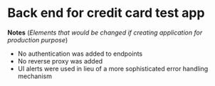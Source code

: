# Back end for credit card test app

__Notes__
(_Elements that would be changed if creating application for production purpose_)

- No authentication was added to endpoints
- No reverse proxy was added
- UI alerts were used in lieu of a more sophisticated error handling mechanism
